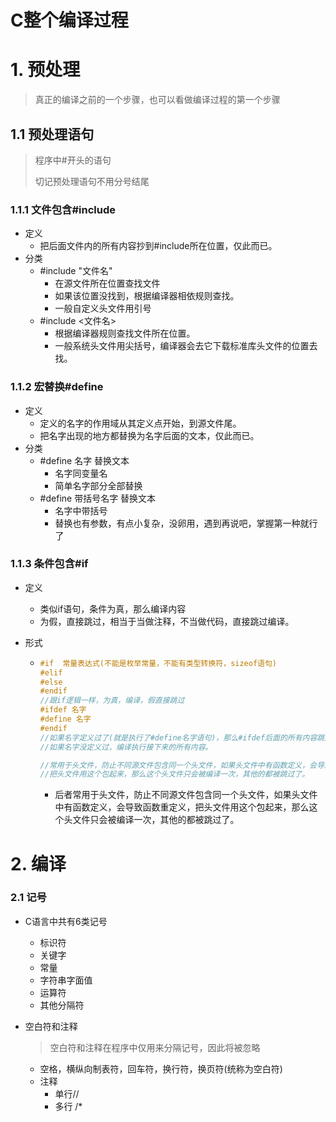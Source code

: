 # C整个编译过程

# 1. 预处理

> 真正的编译之前的一个步骤，也可以看做编译过程的第一个步骤

## 1.1 预处理语句

> 程序中#开头的语句
>
> 切记预处理语句不用分号结尾

### 1.1.1 文件包含#include

* 定义
  * 把后面文件内的所有内容抄到#include所在位置，仅此而已。
* 分类
  * #include "文件名"
    * 在源文件所在位置查找文件
    * 如果该位置没找到，根据编译器相依规则查找。
    * 一般自定义头文件用引号
  * #include <文件名>
    * 根据编译器规则查找文件所在位置。
    * 一般系统头文件用尖括号，编译器会去它下载标准库头文件的位置去找。

### 1.1.2 宏替换#define

* 定义
  * 定义的名字的作用域从其定义点开始，到源文件尾。
  * 把名字出现的地方都替换为名字后面的文本，仅此而已。
* 分类
  * #define  名字  替换文本
    * 名字同变量名
    * 简单名字部分全部替换
  * #define  带括号名字    替换文本
    * 名字中带括号
    * 替换也有参数，有点小复杂，没卵用，遇到再说吧，掌握第一种就行了

### 1.1.3 条件包含#if

* 定义

  * 类似if语句，条件为真，那么编译内容
  * 为假，直接跳过，相当于当做注释，不当做代码，直接跳过编译。

* 形式

  * ```c
    #if  常量表达式(不能是枚举常量，不能有类型转换符，sizeof语句)
    #elif
    #else
    #endif
    //跟if逻辑一样，为真，编译，假直接跳过
    #ifdef 名字
    #define 名字
    #endif
    //如果名字定义过了(就是执行了#define名字语句)，那么#ifdef后面的所有内容跳过编译
    //如果名字没定义过，编译执行接下来的所有内容。
    
    //常用于头文件，防止不同源文件包含同一个头文件，如果头文件中有函数定义，会导致函数重定义，
    //把头文件用这个包起来，那么这个头文件只会被编译一次，其他的都被跳过了。
    ```

    * 后者常用于头文件，防止不同源文件包含同一个头文件，如果头文件中有函数定义，会导致函数重定义，把头文件用这个包起来，那么这个头文件只会被编译一次，其他的都被跳过了。

# 2. 编译

### 2.1 记号

* C语言中共有6类记号

  * 标识符
  * 关键字
  * 常量
  * 字符串字面值
  * 运算符
  * 其他分隔符

* 空白符和注释

  > 空白符和注释在程序中仅用来分隔记号，因此将被忽略

  * 空格，横纵向制表符，回车符，换行符，换页符(统称为空白符)
  * 注释
    * 单行//
    * 多行 /*